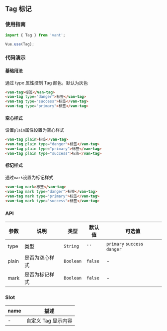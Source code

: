 ## Tag 标记

### 使用指南
``` javascript
import { Tag } from 'vant';

Vue.use(Tag);
```

### 代码演示

#### 基础用法
通过 type 属性控制 Tag 颜色，默认为灰色

```html
<van-tag>标签</van-tag>
<van-tag type="danger">标签</van-tag>
<van-tag type="success">标签</van-tag>
<van-tag type="primary">标签</van-tag>
```

#### 空心样式
设置`plain`属性设置为空心样式

```html
<van-tag plain>标签</van-tag>
<van-tag plain type="danger">标签</van-tag>
<van-tag plain type="primary">标签</van-tag>
<van-tag plain type="success">标签</van-tag>
```

#### 标记样式
通过`mark`设置为标记样式

```html
<van-tag mark>标签</van-tag>
<van-tag mark type="danger">标签</van-tag>
<van-tag mark type="primary">标签</van-tag>
<van-tag mark type="success">标签</van-tag>
```

### API

| 参数 | 说明 | 类型 | 默认值 | 可选值 |
|-----------|-----------|-----------|-------------|-------------|
| type | 类型 | `String` | `''`| `primary` `success` `danger` |
| plain | 是否为空心样式 | `Boolean` | `false` | - |
| mark | 是否为标记样式 | `Boolean` | `false` | - |

### Slot

| name | 描述 |
|-----------|-----------|
| - | 自定义 Tag 显示内容 |
